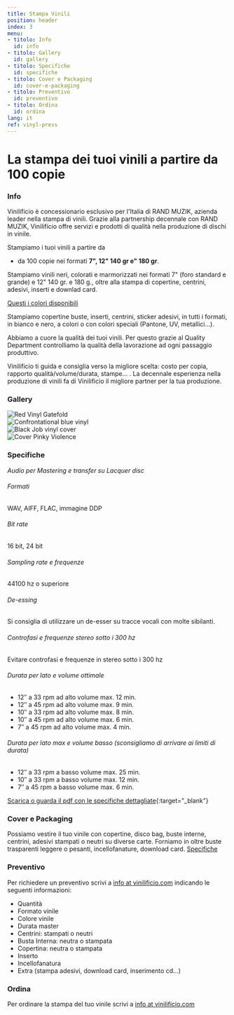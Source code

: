 ```yaml
---
title: Stampa Vinili
position: header
index: 3
menu:
- titolo: Info
  id: info
- titolo: Gallery
  id: gallery
- titolo: Specifiche
  id: specifiche
- titolo: Cover e Packaging
  id: cover-e-packaging
- titolo: Preventivo
  id: preventivo
- titolo: Ordina
  id: ordina
lang: it
ref: vinyl-press
---
```


# La stampa dei tuoi vinili a partire da 100 copie

### Info

Vinilificio è concessionario esclusivo per l'Italia di RAND MUZIK, azienda leader nella stampa di vinili. Grazie alla partnership decennale con RAND MUZIK, Vinilificio offre servizi e prodotti di qualità nella produzione di dischi in vinile.

Stampiamo i tuoi vinili a partire da

* da 100 copie nei formati **7", 12" 140 gr e" 180 gr**.

Stampiamo vinili neri, colorati e marmorizzati nei formati 7" (foro standard e grande) e 12" 140 gr. e 180 g., oltre alla stampa di copertine, centrini, adesivi, inserti e downlad card.

<a href="https://www.dropbox.com/s/cek5a9rnh02njxt/mustervinylfarben_samplesvinylcolors_highres.pdf?dl=0">Questi i colori disponibili</a>

Stampiamo copertine buste, inserti, centrini, sticker adesivi, in tutti i formati, in bianco e nero, a colori o con colori speciali (Pantone, UV, metallici...).

Abbiamo a cuore la qualità dei tuoi vinili. Per questo grazie al Quality Department controlliamo la qualità della lavorazione ad ogni passaggio produttivo.

Vinilificio ti guida e consiglia verso la migliore scelta: costo per copia, rapporto qualità/volume/durata, stampe... . La decennale esperienza nella produzione di vinili fa di Vinilificio il migliore partner per la tua produzione.


### Gallery
<div class="slideshow">
    <div>
        <img src="{{ site.baseurl }}/img/Cmon_Tigre.jpg" alt="Red Vinyl Gatefold">
    </div>
    <div>
        <img src="{{ site.baseurl }}/img/Confrontational.jpg" alt="Confrontational blue vinyl">
    </div>
    <div>
        <img src="{{ site.baseurl }}/img/blackjob01.jpg" alt="Black Job vinyl cover">
    </div>
    <div>
        <img src="{{ site.baseurl }}/img/Pinky_Violence.jpg" alt="Cover Pinky Violence">
    </div>
</div>

### Specifiche
_Audio per Mastering e transfer su Lacquer disc_

###### Formati

WAV, AIFF, FLAC, immagine DDP

###### Bit rate

16 bit, 24 bit

###### Sampling rate e frequenze

44100 hz o superiore

###### De-essing

Si consiglia di utilizzare un de-esser su tracce vocali con molte sibilanti.

###### Controfasi e frequenze stereo sotto i 300 hz

Evitare controfasi e frequenze in stereo sotto i 300 hz

###### Durata per lato e volume ottimale

* 12″ a 33 rpm ad alto volume max. 12 min.
* 12″ a 45 rpm ad alto volume max. 9 min.
* 10″ a 33 rpm ad alto volume max. 8 min.
* 10″ a 45 rpm ad alto volume max. 6 min.
* 7″ a 45 rpm ad alto volume max. 4 min.

###### Durata per lato max e volume basso (sconsigliamo di arrivare ai limiti di durata)

* 12″ a 33 rpm a basso volume max. 25 min.
* 10″ a 33 rpm a basso volume max. 12 min.
* 7″ a 45 rpm a basso volume max. 6 min.


[Scarica o guarda il pdf con le specifiche dettagliate](https://www.dropbox.com/s/obs7xpk86frxnor/Specifiche%20Audio%20per%20vinili.pdf?dl=0){:target="_blank"}

### Cover e Packaging
Possiamo vestire il tuo vinile con copertine, disco bag, buste interne, centrini, adesivi stampati o neutri su diverse carte. Forniamo in oltre buste trasparenti leggere o pesanti, incellofanature, download card.
<a href="/copertine-packaging">Specifiche</a>

### Preventivo
Per richiedere un preventivo scrivi a <a href="mailto:info@vinilificio.com">info at vinilificio.com</a>  indicando le seguenti informazioni:

* Quantità
* Formato vinile
* Colore vinile
* Durata master
* Centrini: stampati o neutri
* Busta Interna: neutra o stampata
* Copertina: neutra o stampata
* Inserto
* Incellofanatura
* Extra (stampa adesivi, download card, inserimento cd...)

### Ordina
Per ordinare la stampa del tuo vinile scrivi a <a href="mailto:info@vinilificio.com">info at vinilificio.com</a>
